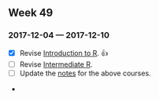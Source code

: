 ## Week 49  
### 2017-12-04 —  2017-12-10

- [x] Revise [Introduction to R](https://campus.datacamp.com/courses/free-introduction-to-r). :+1:
- [ ] Revise [Intermediate R](https://campus.datacamp.com/courses/intermediate-r).
- [ ] Update the [notes](https://github.com/rajanand/notes/tree/master/R) for the above courses. 
- 
